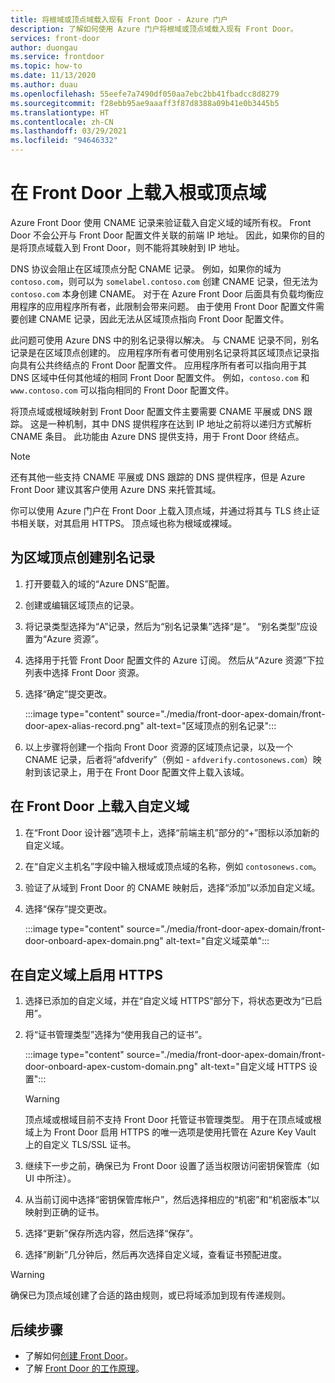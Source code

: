 ```yaml
---
title: 将根域或顶点域载入现有 Front Door - Azure 门户
description: 了解如何使用 Azure 门户将根域或顶点域载入现有 Front Door。
services: front-door
author: duongau
ms.service: frontdoor
ms.topic: how-to
ms.date: 11/13/2020
ms.author: duau
ms.openlocfilehash: 55eefe7a7490df050aa7ebc2bb41fbadcc8d8279
ms.sourcegitcommit: f28ebb95ae9aaaff3f87d8388a09b41e0b3445b5
ms.translationtype: HT
ms.contentlocale: zh-CN
ms.lasthandoff: 03/29/2021
ms.locfileid: "94646332"
---
```

# <a name="onboard-a-root-or-apex-domain-on-your-front-door"></a>在 Front Door 上载入根或顶点域
Azure Front Door 使用 CNAME 记录来验证载入自定义域的域所有权。 Front Door 不会公开与 Front Door 配置文件关联的前端 IP 地址。 因此，如果你的目的是将顶点域载入到 Front Door，则不能将其映射到 IP 地址。

DNS 协议会阻止在区域顶点分配 CNAME 记录。 例如，如果你的域为 `contoso.com`，则可以为 `somelabel.contoso.com` 创建 CNAME 记录，但无法为 `contoso.com` 本身创建 CNAME。 对于在 Azure Front Door 后面具有负载均衡应用程序的应用程序所有者，此限制会带来问题。 由于使用 Front Door 配置文件需要创建 CNAME 记录，因此无法从区域顶点指向 Front Door 配置文件。

此问题可使用 Azure DNS 中的别名记录得以解决。 与 CNAME 记录不同，别名记录是在区域顶点创建的。 应用程序所有者可使用别名记录将其区域顶点记录指向具有公共终结点的 Front Door 配置文件。 应用程序所有者可以指向用于其 DNS 区域中任何其他域的相同 Front Door 配置文件。 例如，`contoso.com` 和 `www.contoso.com` 可以指向相同的 Front Door 配置文件。 

将顶点域或根域映射到 Front Door 配置文件主要需要 CNAME 平展或 DNS 跟踪。 这是一种机制，其中 DNS 提供程序在达到 IP 地址之前将以递归方式解析 CNAME 条目。 此功能由 Azure DNS 提供支持，用于 Front Door 终结点。 

> [!NOTE]
> 还有其他一些支持 CNAME 平展或 DNS 跟踪的 DNS 提供程序，但是 Azure Front Door 建议其客户使用 Azure DNS 来托管其域。

你可以使用 Azure 门户在 Front Door 上载入顶点域，并通过将其与 TLS 终止证书相关联，对其启用 HTTPS。 顶点域也称为根域或裸域。

## <a name="create-an-alias-record-for-zone-apex"></a>为区域顶点创建别名记录

1. 打开要载入的域的“Azure DNS”配置。

1. 创建或编辑区域顶点的记录。

1. 将记录类型选择为“A”记录，然后为“别名记录集”选择“是”。 “别名类型”应设置为“Azure 资源”。

1. 选择用于托管 Front Door 配置文件的 Azure 订阅。 然后从“Azure 资源”下拉列表中选择 Front Door 资源。

1. 选择“确定”提交更改。

    :::image type="content" source="./media/front-door-apex-domain/front-door-apex-alias-record.png" alt-text="区域顶点的别名记录":::

1. 以上步骤将创建一个指向 Front Door 资源的区域顶点记录，以及一个 CNAME 记录，后者将“afdverify”（例如 - `afdverify.contosonews.com`）映射到该记录上，用于在 Front Door 配置文件上载入该域。

## <a name="onboard-the-custom-domain-on-your-front-door"></a>在 Front Door 上载入自定义域

1. 在“Front Door 设计器”选项卡上，选择“前端主机”部分的“+”图标以添加新的自定义域。

1. 在“自定义主机名”字段中输入根域或顶点域的名称，例如 `contosonews.com`。

1. 验证了从域到 Front Door 的 CNAME 映射后，选择“添加”以添加自定义域。

1. 选择“保存”提交更改。

   :::image type="content" source="./media/front-door-apex-domain/front-door-onboard-apex-domain.png" alt-text="自定义域菜单":::

## <a name="enable-https-on-your-custom-domain"></a>在自定义域上启用 HTTPS

1. 选择已添加的自定义域，并在“自定义域 HTTPS”部分下，将状态更改为“已启用”。

1. 将“证书管理类型”选择为“使用我自己的证书”。

   :::image type="content" source="./media/front-door-apex-domain/front-door-onboard-apex-custom-domain.png" alt-text="自定义域 HTTPS 设置":::    

   > [!WARNING]
   > 顶点域或根域目前不支持 Front Door 托管证书管理类型。 用于在顶点域或根域上为 Front Door 启用 HTTPS 的唯一选项是使用托管在 Azure Key Vault 上的自定义 TLS/SSL 证书。

1. 继续下一步之前，确保已为 Front Door 设置了适当权限访问密钥保管库（如 UI 中所注）。

1. 从当前订阅中选择“密钥保管库帐户”，然后选择相应的“机密”和“机密版本”以映射到正确的证书。

1. 选择“更新”保存所选内容，然后选择“保存”。

1. 选择“刷新”几分钟后，然后再次选择自定义域，查看证书预配进度。 

> [!WARNING]
> 确保已为顶点域创建了合适的路由规则，或已将域添加到现有传递规则。

## <a name="next-steps"></a>后续步骤

- 了解如何[创建 Front Door](quickstart-create-front-door.md)。
- 了解 [Front Door 的工作原理](front-door-routing-architecture.md)。
